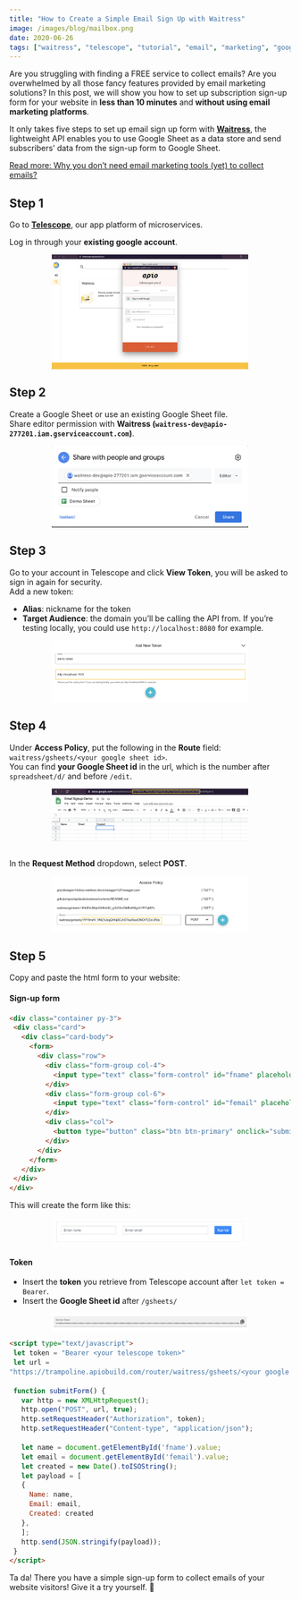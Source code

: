 ```yaml
---
title: "How to Create a Simple Email Sign Up with Waitress"
image: /images/blog/mailbox.png
date: 2020-06-26
tags: ["waitress", "telescope", "tutorial", "email", "marketing", "google", "sheets", "website"]
---
```


Are you struggling with finding a FREE service to collect emails? Are you overwhelmed by all those fancy features provided by email marketing solutions? In this post, we will show you how to set up subscription sign-up form for your website in **less than 10 minutes** and **without using email marketing platforms**. 

It only takes five steps to set up email sign up form with **[Waitress](https://telescope.apiobuild.com/app/waitress)**, the lightweight API enables you to use Google Sheet as a data store and send subscribers’ data from the sign-up form to Google Sheet.

[Read more: Why you don’t need email marketing tools (yet) to collect emails?](https://apiobuild.com/blog/collect-email-addresses-without-email-marketing-tools/)

## Step 1

Go to **[Telescope](https://telescope.apiobuild.com/)</a>**, our app platform of microservices.

Log in through your **existing google account**.

<img src="/images/blog/login.png" class="post-img">

## Step 2

Create a Google Sheet or use an existing Google Sheet file.  
Share editor permission with **Waitress (`waitress-dev@apio-277201.iam.gserviceaccount.com`)**.

<img src="/images/blog/permission.png" class="post-img">

## Step 3

Go to your account in Telescope and click **View Token**, you will be asked to sign in again for security.  
Add a new token:

- **Alias**: nickname for the token
- **Target Audience**: the domain you’ll be calling the API from. If you’re testing locally, you could use `http://localhost:8080` for example.

<img src="/images/blog/addtoken.png" class="post-img">

## Step 4

Under **Access Policy**, put the following in the **Route** field: `waitress/gsheets/<your google sheet id>`.  
You can find **your Google Sheet id** in the url, which is the number after `spreadsheet/d/` and before `/edit`.

<img src="/images/blog/gsheetid.png" class="post-img"><br>

In the **Request Method** dropdown, select **POST**.

<img src="/images/blog/accesspolicy.png" class="post-img">

## Step 5

Copy and paste the html form to your website:

#### Sign-up form

```html
<div class="container py-3">
 <div class="card">
   <div class="card-body">
     <form>
       <div class="row">
         <div class="form-group col-4">
           <input type="text" class="form-control" id="fname" placeholder="Enter name"> 
         </div>
         <div class="form-group col-6">
           <input type="text" class="form-control" id="femail" placeholder="Enter email"> 
         </div>
         <div class="col">
           <button type="button" class="btn btn-primary" onclick="submitForm()">Sign Up</button>
         </div>
       </div>
     </form>
   </div>
 </div>
</div>
```

This will create the form like this:

<img src="/images/blog/signupform.png" class="post-img">

#### Token

- Insert the **token** you retrieve from Telescope account after `let token = Bearer`.
- Insert the **Google Sheet id** after `/gsheets/`

<img src="/images/blog/copytoken.png" class="post-img">

```html
<script type="text/javascript">
 let token = "Bearer <your telescope token>"
 let url =
"https://trampoline.apiobuild.com/router/waitress/gsheets/<your google sheet id>";
 
 function submitForm() {
   var http = new XMLHttpRequest();
   http.open("POST", url, true);
   http.setRequestHeader("Authorization", token);
   http.setRequestHeader("Content-type", "application/json");
 
   let name = document.getElementById('fname').value;
   let email = document.getElementById('femail').value;
   let created = new Date().toISOString();
   let payload = [
   {
     Name: name,
     Email: email,
     Created: created
   },
   ];
   http.send(JSON.stringify(payload));
 }
</script>
```

Ta da! There you have a simple sign-up form to collect emails of your website visitors! Give it a try yourself. 🎉

<style>
.post-img {
    display: block;
    margin-left: auto;
    margin-right: auto;
    max-width: 70%;
}
</style>

